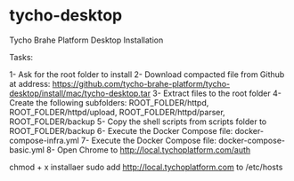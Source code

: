 # tycho-desktop

Tycho Brahe Platform Desktop Installation

Tasks:

1- Ask for the root folder to install
2- Download compacted file from Github at address: https://github.com/tycho-brahe-platform/tycho-desktop/install/mac/tycho-desktop.tar
3- Extract files to the root folder
4- Create the following subfolders: ROOT_FOLDER/httpd, ROOT_FOLDER/httpd/upload, ROOT_FOLDER/httpd/parser, ROOT_FOLDER/backup
5- Copy the shell scripts from scripts folder to ROOT_FOLDER/backup
6- Execute the Docker Compose file: docker-compose-infra.yml
7- Execute the Docker Compose file: docker-compose-basic.yml
8- Open Chrome to http://local.tychoplatform.com/auth

chmod + x installaer
sudo add http://local.tychoplatform.com to /etc/hosts
